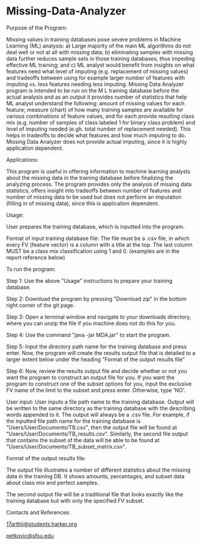 # Missing-Data-Analyzer
Purpose of the Program:

Missing values in  training databases pose severe problems in Machine Learning (ML)  analysis: a) Large majority of the main ML algorithms  do not deal well or not at all with missing data; b) eliminating samples with missing data further reduces sample sets in those training databases, thus  impeding effective  ML training; and c)  ML analyst would benefit from insights on what features need what level of imputing (e.g. replacement of missing values) and tradeoffs between using for example larger number of features with imputing vs. less features needing less imputing. 
Missing Data Analyzer program is intended to be run on the M L training database before the actual analysis and as an output it provides number of statistics that help ML analyst understand the following: amount of missing values for each feature; measure (chart) of how many training samples are available for various combinations of feature values, and for each provide resulting class mix (e.g. number of samples of class labeled 1 for binary class problem) and level of imputing needed (e.gh. total number of replacement needed). This helps in tradeoffs to decide what features and how much imputing to do.   Missing Data Analyzer does not provide actual imputing, since it is highly application dependent.

Applications:

This program is useful in offering information to machine learning analysts about the missing data in the training database before finalizing the analyzing process. The program provides only the analysis of missing data statistics, offers insight into tradeoffs between number of features and number of missing data to be used but does not perform an imputation (filling in of missing data), since this is application dependent.

Usage:

User prepares the training database, which is inputted into the program. 


Format of input training database file: The file must be a .csv file, in which every FV (feature vector) is a column with a title at the top. The last column MUST be a class mix classification using 1 and 0.  (examples are in the report reference below)

To run the program:

Step 1: Use the above "Usage" instructions to prepare your training database.

Step 2: Download the program by pressing "Download zip" in the bottom right corner of the git page.

Step 3: Open a terminal window and navigate to your downloads directory, where you can unzip the file if you machine does not         do this for you.

Step 4: Use the command "java -jar MDA.jar" to start the program.

Step 5: Input the directory path name for the training database and press enter. Now, the program will create the results output file that is detailed to a larger extent below under the heading "Format of the output results file"

Step 6: Now, review the results output file and decide whether or not you want the program to construct an output file for you. If you want the program to construct one of the subset options for you, input the exclusive FV name of the limit to the subset and press enter. Otherwise, type 'NO'.

User input: User inputs a file path name to the training database. Output will be written to the same directory as the training database with the describing words appended to it. The output will always be a .csv file. For example, if the inputted file path name for the training database is "Users/User/Documents/TB.csv", then the output file will be found at "Users/User/Documents/TB_results.csv". Similarly, the second file output that contains the subset of the data will be able to be found at "Users/User/Documents/TB_subset_matrix.csv".

Format of the output results file: 

The output file illustrates a number of different statistics about the missing data in the training DB. It shows amounts, percentages, and subset data about class mix and perfect samples.

The second output file will be a traditional file that looks exactly like the training database but with only the specified FV subset.

Contacts and References:

17arthii@students.harker.org

petkovic@sfsu.edu 
